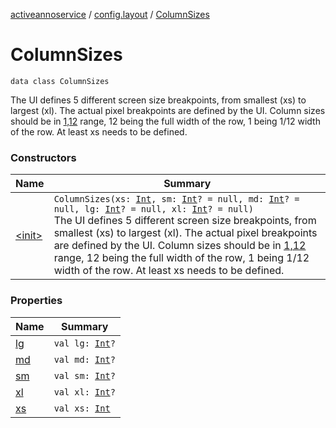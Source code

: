 [activeannoservice](../../index.md) / [config.layout](../index.md) / [ColumnSizes](./index.md)

# ColumnSizes

`data class ColumnSizes`

The UI defines 5 different screen size breakpoints, from smallest (xs) to largest (xl). The actual pixel breakpoints
are defined by the UI. Column sizes should be in [1,12](#) range, 12 being the full width of the row, 1 being 1/12 width of the row.
At least xs needs to be defined.

### Constructors

| Name | Summary |
|---|---|
| [&lt;init&gt;](-init-.md) | `ColumnSizes(xs: `[`Int`](https://kotlinlang.org/api/latest/jvm/stdlib/kotlin/-int/index.html)`, sm: `[`Int`](https://kotlinlang.org/api/latest/jvm/stdlib/kotlin/-int/index.html)`? = null, md: `[`Int`](https://kotlinlang.org/api/latest/jvm/stdlib/kotlin/-int/index.html)`? = null, lg: `[`Int`](https://kotlinlang.org/api/latest/jvm/stdlib/kotlin/-int/index.html)`? = null, xl: `[`Int`](https://kotlinlang.org/api/latest/jvm/stdlib/kotlin/-int/index.html)`? = null)`<br>The UI defines 5 different screen size breakpoints, from smallest (xs) to largest (xl). The actual pixel breakpoints are defined by the UI. Column sizes should be in [1,12](#) range, 12 being the full width of the row, 1 being 1/12 width of the row. At least xs needs to be defined. |

### Properties

| Name | Summary |
|---|---|
| [lg](lg.md) | `val lg: `[`Int`](https://kotlinlang.org/api/latest/jvm/stdlib/kotlin/-int/index.html)`?` |
| [md](md.md) | `val md: `[`Int`](https://kotlinlang.org/api/latest/jvm/stdlib/kotlin/-int/index.html)`?` |
| [sm](sm.md) | `val sm: `[`Int`](https://kotlinlang.org/api/latest/jvm/stdlib/kotlin/-int/index.html)`?` |
| [xl](xl.md) | `val xl: `[`Int`](https://kotlinlang.org/api/latest/jvm/stdlib/kotlin/-int/index.html)`?` |
| [xs](xs.md) | `val xs: `[`Int`](https://kotlinlang.org/api/latest/jvm/stdlib/kotlin/-int/index.html) |
